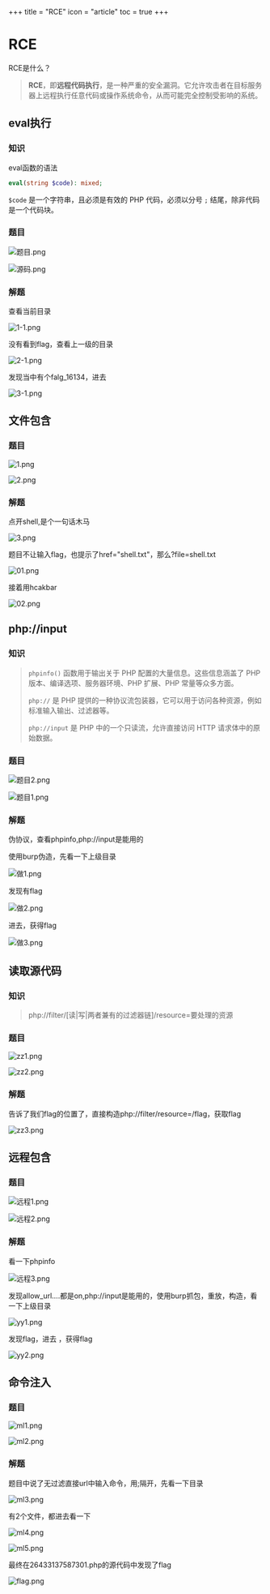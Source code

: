 +++
title = "RCE"
icon = "article"
toc = true
+++
# RCE

RCE是什么？

> **RCE**，即**远程代码执行**，是一种严重的安全漏洞。它允许攻击者在目标服务器上远程执行任意代码或操作系统命令，从而可能完全控制受影响的系统。

## eval执行

### 知识

eval函数的语法

```php
eval(string $code): mixed;
```

`$code` 是一个字符串，且必须是有效的 PHP 代码，必须以分号 `;` 结尾，除非代码是一个代码块。

### 题目

![题目.png](https://previewengine.zohopublic.com.cn/image/WD/u4whzafdef893c6b1475a81a20b2790877975?version=1.0&width=2046&height=1536)

![源码.png](https://previewengine.zohopublic.com.cn/image/WD/u4whz384089f4b5dc4e2a8e0f5cafeef934ad?version=1.0&width=2046&height=1536)

### 解题

查看当前目录

![1-1.png](https://previewengine.zohopublic.com.cn/image/WD/u4whzdcdbbbb29d7046cba1f97786fa0c1328?version=1.0&width=2046&height=1536)

没有看到flag，查看上一级的目录

![2-1.png](https://files.zohopublic.com.cn/public/workdrive-public/previewdata/u4whz1154e39fda694f7fbc0fd56921510e13?orig=true&version=1.0)

发现当中有个falg\_16134，进去

![3-1.png](https://files.zohopublic.com.cn/public/workdrive-public/previewdata/u4whzb80987b19f86444a9fa79961b3bc3060?orig=true&version=1.0)

## 文件包含

### 题目

![1.png](https://previewengine.zohopublic.com.cn/image/WD/u4whzb24c31a7f2474058a1affb3e235484c1?version=1.0&width=2046&height=1536)

![2.png](https://files.zohopublic.com.cn/public/workdrive-public/previewdata/u4whz8820c1066a234b219058d9d04c5746ba?orig=true&version=1.0)

### 解题

点开shell,是个一句话木马

![3.png](https://files.zohopublic.com.cn/public/workdrive-public/previewdata/u4whze4cc4330958747e188d2b0d9b85533f8?orig=true&version=1.0)

题目不让输入flag，也提示了href="shell.txt"，那么?file=shell.txt

![01.png](https://previewengine.zohopublic.com.cn/image/WD/u4whzf91f12bb6a6b41a299127be1060217f7?version=1.0&width=2046&height=1536)

接着用hcakbar



![02.png](https://previewengine.zohopublic.com.cn/image/WD/u4whzed14e1a10667434bb90993591f705c3d?version=1.0&width=2046&height=1536)

## php://input

### 知识

> `phpinfo()` 函数用于输出关于 PHP 配置的大量信息。这些信息涵盖了 PHP 版本、编译选项、服务器环境、PHP 扩展、PHP 常量等众多方面。
>
> `php://` 是 PHP 提供的一种协议流包装器，它可以用于访问各种资源，例如标准输入输出、过滤器等。
>
> `php://input` 是 PHP 中的一个只读流，允许直接访问 HTTP 请求体中的原始数据。

### 题目

![题目2.png](https://previewengine.zohopublic.com.cn/image/WD/u4whzb6a93635baeb44c58d7c63471db4a08a?version=1.0&width=2046&height=1536)

![题目1.png](https://files.zohopublic.com.cn/public/workdrive-public/previewdata/u4whz55a6f08dbb85426a9d7d0ee023b57d62?orig=true&version=1.0)

### 解题

伪协议，查看phpinfo,php://input是能用的

使用burp伪造，先看一下上级目录

![做1.png](https://previewengine.zohopublic.com.cn/image/WD/u4whze2c5dc64996948f9bcf768fe7e6ff956?version=1.0&width=2046&height=1536)

发现有flag

![做2.png](https://previewengine.zohopublic.com.cn/image/WD/u4whz2336a01e10784476b448aa63b9b0102e?version=1.0&width=2046&height=1536)

进去，获得flag

![做3.png](https://previewengine.zohopublic.com.cn/image/WD/u4whz5609c526f1ff473684587c3b96528e36?version=1.0&width=2046&height=1536)

## 读取源代码

### 知识

> php://filter/\[读|写|两者兼有的过滤器链]/resource=要处理的资源

### 题目

![zz1.png](https://files.zohopublic.com.cn/public/workdrive-public/previewdata/u4whz0b29d72f42c64f60a4dcf988c837d6bc?orig=true&version=1.0)

![zz2.png](https://previewengine.zohopublic.com.cn/image/WD/u4whz25cf6ef4617e47ce95cc5781d487ee80?version=1.0&width=2046&height=1536)

### 解题

告诉了我们flag的位置了，直接构造php://filter/resource=/flag，获取flag

![zz3.png](https://previewengine.zohopublic.com.cn/image/WD/u4whzad4272096479451a8b16c308161e6573?version=1.0&width=2046&height=1536)

## 远程包含

### 题目

![远程1.png](https://previewengine.zohopublic.com.cn/image/WD/u4whzfa522bc4a098433cbd055d812ace2f0f?version=1.0&width=2046&height=1536)

![远程2.png](https://previewengine.zohopublic.com.cn/image/WD/u4whz07120eeaa7984209bbf2db053ef4f30b?version=1.0&width=2046&height=1536)

### 解题

看一下phpinfo

![远程3.png](https://previewengine.zohopublic.com.cn/image/WD/u4whz77fdfe4f573c4f68a9924df80d92a101?version=1.0&width=2046&height=1536)

发现allow\_url....都是on,php://input是能用的，使用burp抓包，重放，构造，看一下上级目录

![yy1.png](https://files.zohopublic.com.cn/public/workdrive-public/previewdata/u4whzc2e7b133d2c1440fb8b7a7bdd1921944?orig=true&version=1.0)

发现flag，进去 ，获得flag

![yy2.png](https://files.zohopublic.com.cn/public/workdrive-public/previewdata/u4whz8806734a4dd64036a107196e579738b3?orig=true&version=1.0)

## 命令注入

### 题目

![ml1.png](https://files.zohopublic.com.cn/public/workdrive-public/previewdata/u4whz5b3435c7cf5e4b668090a4f1ff8b8d6c?orig=true&version=1.0)

![ml2.png](https://files.zohopublic.com.cn/public/workdrive-public/previewdata/u4whz5d9e798f2b30420096977df14794367d?orig=true&version=1.0)

### 解题

题目中说了无过滤直接url中输入命令，用;隔开，先看一下目录

![ml3.png](https://files.zohopublic.com.cn/public/workdrive-public/previewdata/u4whza761eef37a9d46749f6b136dba3dcdb4?orig=true&version=1.0)

有2个文件，都进去看一下

![ml4.png](https://previewengine.zohopublic.com.cn/image/WD/u4whz2176854672ee468d9b99d3af93db8543?version=1.0&width=2046&height=1536)

![ml5.png](https://files.zohopublic.com.cn/public/workdrive-public/previewdata/u4whzd24702f35207419da49544775da7cfea?orig=true&version=1.0)

最终在26433137587301.php的源代码中发现了flag

![flag.png](https://previewengine.zohopublic.com.cn/image/WD/u4whz26cdeba387de40acb65ceadc66f29810?version=1.0&width=2046&height=1536)

